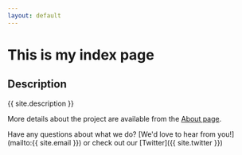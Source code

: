 ```yaml
---
layout: default
---
```


# This is my index page

## Description
{{ site.description }}

More details about the project are available from the [About page](about).

Have any questions about what we do? [We'd love to hear from you!](mailto:{{ site.email }}) or check out our [Twitter]({{ site.twitter }})
